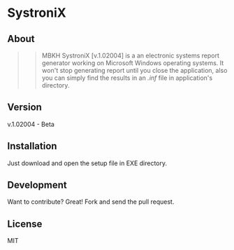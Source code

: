 # SystroniX

## About
>> MBKH SystroniX [v.1.02004] is a an electronic systems report generator working on Microsoft Windows operating systems.
>> It won't stop generating report until you close the application, also you can simply find the results in an *.inf* file in application's directory.

## Version
v.1.02004 - Beta

## Installation
Just download and open the setup file in EXE directory.

## Development
Want to contribute? Great! Fork and send the pull request.

## License
MIT
